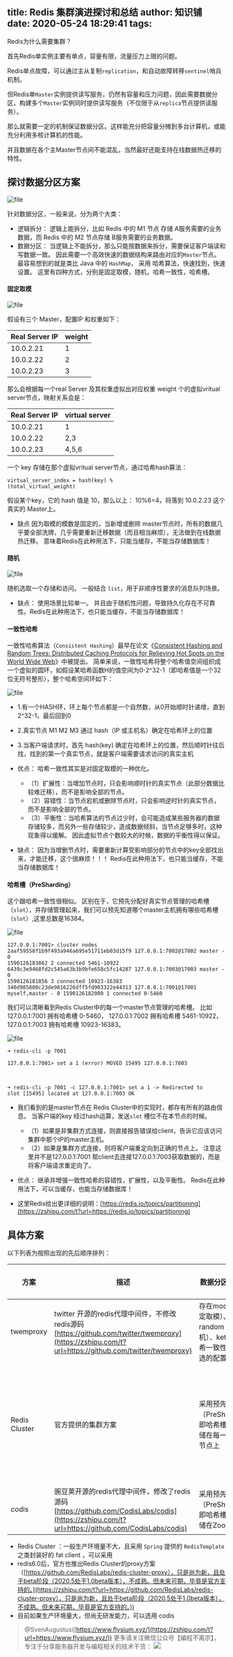 
title: Redis 集群演进探讨和总结
author: 知识铺
date: 2020-05-24 18:29:41
tags:
---
 Redis为什么需要集群？

首先Redis单实例主要有单点，容量有限，流量压力上限的问题。

Redis单点故障，可以通过主从复制```replication```，和自动故障转移```sentinel```哨兵机制。

但Redis单```Master```实例提供读写服务，仍然有容量和压力问题，因此需要数据分区，构建多个```Master```实例同时提供读写服务（不仅限于从```replica```节点提供读服务）。

那么就需要一定的机制保证数据分区。这样能充分把容量分摊到多台计算机，或能充分利用多核计算机的性能。

并且数据在各个主Master节点间不能混乱，当然最好还能支持在线数据热迁移的特性。

## 探讨数据分区方案

![file](https://oscimg.oschina.net/oscnet/up-a2062f3eb12e47c26ff1e2905502f37a2c9.png)

针对数据分区，一般来说，分为两个大类：

*   逻辑拆分： 逻辑上能拆分，比如 Redis 中的 M1 节点 存储 A服务需要的业务数据，而 Redis 中的 M2 节点存储 B服务需要的业务数据。
*   数据分区： 当逻辑上不能拆分，那么只能按数据来拆分，需要保证客户端读和写数据一致。 因此需要一个高效快速的数据结构来路由对应的```Master```节点。 最容易想到的就是类比 Java 中的 ```HashMap```， 采用 哈希算法，快速找到，快速设置。 这里有四种方式，分别是固定取模，随机，哈希一致性，哈希槽。

#### 固定取模

![file](https://oscimg.oschina.net/oscnet/up-57ec053da90569aaf96f9de75ce5a974090.png)

假设有三个 Master，配置IP 和权重如下：

| Real Server IP | weight |
| --- | --- |
| 10.0.2.21 | 1 |
| 10.0.2.22 | 2 |
| 10.0.2.23 | 3 |

那么会根据每一个real Server 及其权重虚拟出对应权重 weight 个的虚拟vritual server节点，映射关系会是：

| Real Server IP | virtual server |
| --- | --- |
| 10.0.2.21 | 1 |
| 10.0.2.22 | 2,3 |
| 10.0.2.23 | 4,5,6 |

一个 key 存储在那个虚拟vritual server节点，通过哈希hash算法：

<code class="hljs shell">virtual_server_index = hash(key) % (total_virtual_weight)</code> 

假设某个key，它的 hash 值是 10，那么以上： 10%6=4，将落到 10.0.2.23 这个真实的 Master上。

*   缺点 因为取模的模数是固定的，当新增或删除 master节点时，所有的数据几乎要全部洗牌，几乎需要重新迁移数据（而且相当麻烦），无法做到在线数据热迁移。 意味着Redis在此种用法下，只能当缓存，不能当存储数据库！

#### 随机

![file](https://oscimg.oschina.net/oscnet/up-163e9f8b770d23dd7a6f178ee40e0b6731f.JPEG)

随机选取一个存储和访问。 一般结合 ```list```，用于非顺序性要求的消息队列场景。

*   缺点： 使用场景比较单一。 并且由于随机性问题，导致持久化存在不可靠性。Redis在此种用法下，也只能当缓存，不能当存储数据库！

#### 一致性哈希

一致性哈希算法（```Consistent Hashing```）最早在论文《[Consistent Hashing and Random Trees: Distributed Caching Protocols for Relieving Hot Spots on the World Wide Web](https://zshipu.com/t?url=https://dl.acm.org/doi/10.1145/258533.258660)》中被提出。 简单来说，一致性哈希将整个哈希值空间组织成一个虚拟的圆环，如假设某哈希函数H的值空间为0-2^32-1（即哈希值是一个32位无符号整形），整个哈希空间环如下：

![file](https://oscimg.oschina.net/oscnet/up-75b74b8a629f859f0fd427de0f0edfc061a.JPEG)

*   1.有一个HASH环，环上每个节点都是一个自然数，从0开始顺时针递增，直到2^32-1，最后回到0

*   2.真实节点 M1 M2 M3 通过 hash（IP 或主机名）确定在哈希环上的位置

*   3.当客户端请求时，首先 hash(key) 确定在哈希环上的位置，然后顺时针往后找，找到的第一个真实节点，就是客户端需要请求访问的真实主机

*   优点： 哈希一致性其实是对固定取模的一种优化。

    *   （1）扩展性：当增加节点时，只会影响顺时针的真实节点（此部分数据比较难迁移），而不是影响全部的节点。
    *   （2）容错性：当节点宕机或删除节点时，只会影响逆时针的真实节点，而不是影响全部的节点。
    *   （3）平衡性：当哈希算法的节点过少时，会可能造成某些服务器的数据存储较多，而另外一些存储较少，造成数据倾斜，当节点足够多时，这种现象得以缓解。 因此虚拟节点个数较大的时候，数据的平衡性得以保证。
*   缺点： 因为当增删节点时，需要重新计算受影响部分的节点中的key全部找出来，才能迁移，这个很麻烦！！！ Redis在此种用法下，也只能当缓存，不能当存储数据库！

#### 哈希槽（PreSharding）

这个跟哈希一致性很相似。 区别在于，它预先分配好真实节点管理的哈希槽（```slot```），并存储管理起来，我们可以预先知道哪个master主机拥有哪些哈希槽（```slot```）,这里总数是16384。

![file](https://oscimg.oschina.net/oscnet/up-4d556aef7eeba8563a2c5b0214d5d3495ab.png)

<code class="hljs shell">127.0.0.1:7001> cluster nodes
2aaf59558f1b9f493a946a695e51711eb03d15f9 127.0.0.1:7002@17002 master - 0 1590126183862 2 connected 5461-10922
6439c3e9468fd2c545a63b3b9bfe658c5fc14287 127.0.0.1:7003@17003 master - 0 1590126181856 3 connected 10923-16383
340d985880c23de9816226dff5fd903322e44313 127.0.0.1:7001@17001 myself,master - 0 1590126182000 1 connected 0-5460</code> 

我们可以清晰看到Redis Cluster中的每一个master节点管理的哈希槽。 比如 127.0.0.1:7001 拥有哈希槽 0-5460， 127.0.0.1:7002 拥有哈希槽 5461-10922， 127.0.0.1:7003 拥有哈希槽 10923-16383。

![file](https://oscimg.oschina.net/oscnet/up-3fdab20efab5d6cf966ddb0c653c7fa48ab.png)

<code class="hljs shell">➜  redis-cli -p 7001         
127.0.0.1:7001> set a 1
(error) MOVED 15495 127.0.0.1:7003

➜  redis-cli -p 7001 -c
127.0.0.1:7001> set a 1
-> Redirected to slot [15495] located at 127.0.0.1:7003
OK</code> 

*   我们看到的是master节点在 Redis Cluster中的实现时，都存有所有的路由信息。 当客户端的key 经过hash运算，发送```slot``` 槽位不在本节点的时候。

    *   （1）如果是非集群方式连接，则直接报告错误给client，告诉它应该访问集群中那个IP的master主机。
    *   （2）如果是集群方式连接，则将客户端重定向到正确的节点上。 注意这里并不是127.0.0.1:7001 帮client去连接127.0.0.1:7003获取数据的，而是将客户端请求重定向了。
*   优点： 继承并增强一致性哈希的容错性，扩展性，以及平衡性。 Redis在此种用法下，可以当缓存，也能当存储数据库！

*   这里Redis给出更详细的说明：[https://redis.io/topics/partitioning](https://zshipu.com/t?url=https://redis.io/topics/partitioning)

## 具体方案

以下列表为按照出现的先后顺序排列：

| 方案 | 描述 | 数据分区支持策略 | 分布式 | 在线数据热迁移 |
| --- | --- | --- | --- | --- |
| twemproxy | twitter 开源的redis代理中间件，不修改redis源码 [https://github.com/twitter/twemproxy](https://zshipu.com/t?url=https://github.com/twitter/twemproxy) | 存在modula（固定取模）、 random （随机）、ketama（哈希一致性）三种可选的配置 | 本身是单点的，可以通过keepalived等保证高可用 | 不支持，无法平滑地扩容/缩容 |
| Redis Cluster | 官方提供的集群方案 | 采用预先分片（PreSharding），即哈希槽方式，存储在每一个master节点上 | 没有proxy代理层，客户端可以连接集群中的任意master节点 | 提供客户端命令```redis-cli --cluster reshard ip port```按哈希槽迁移指定节点的数据 |
| codis | 豌豆荚开源的redis代理中间件，修改了redis源码 [https://github.com/CodisLabs/codis](https://zshipu.com/t?url=https://github.com/CodisLabs/codis) | 采用预先分片（PreSharding），即哈希槽方式，存储在ZooKeeper上 | 集群部署，部署相对复杂 | 支持数据热迁移 |

*   Redis Cluster ：一般生产环境量不大，且采用 ```Spring``` 提供的 ```RedisTemplate``` 之类封装好的 fat client ，可以采用
*   redis6.0后，官方也推出Redis Cluster的proxy方案 （[https://github.com/RedisLabs/redis-cluster-proxy），只是尚为新，且处于beta阶段（2020.5处于1.0beta版本），不成熟。但未来可期，毕竟是官方支持的。](https://zshipu.com/t?url=https://github.com/RedisLabs/redis-cluster-proxy），只是尚为新，且处于beta阶段（2020.5处于1.0beta版本），不成熟。但未来可期，毕竟是官方支持的。))
*   目前如果生产环境量大，但尚无研发能力，可以选用 codis

> @SvenAugustus([https://www.flysium.xyz/](https://zshipu.com/t?url=https://www.flysium.xyz/))
> 更多请关注微信公众号【编程不离宗】，专注于分享服务器开发与编程相关的技术干货：
> ![](https://oscimg.oschina.net/oscnet/up-c115df7e1f5a777f2ab6f036e19bb0e50d7.JPEG)
